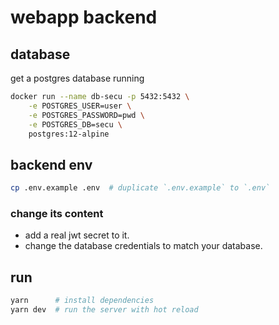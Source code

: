 # webapp backend

## database
get a postgres database running
```sh
docker run --name db-secu -p 5432:5432 \
    -e POSTGRES_USER=user \
    -e POSTGRES_PASSWORD=pwd \
    -e POSTGRES_DB=secu \
    postgres:12-alpine
```

## backend env
```sh
cp .env.example .env  # duplicate `.env.example` to `.env`
```
### change its content
- add a real jwt secret to it.  
- change the database credentials to match your database.

## run
```sh
yarn      # install dependencies
yarn dev  # run the server with hot reload
```